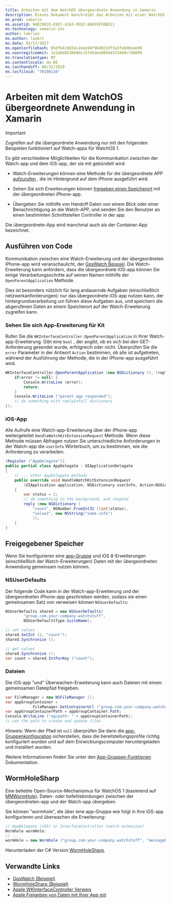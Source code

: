 ```yaml
---
title: Arbeiten mit dem WatchOS übergeordnete Anwendung in Xamarin
description: Dieses Dokument beschreibt das Arbeiten mit einer WatchOS übergeordnete Anwendung in Xamarin. Es wird erläutert, WatchKit-app-Erweiterungen, iOS-apps, freigegebenen Speicher und mehr.
ms.prod: xamarin
ms.assetid: 9AD29833-E9CC-41A3-95D2-8A655FF0B511
ms.technology: xamarin-ios
author: lobrien
ms.author: laobri
ms.date: 03/17/2017
ms.openlocfilehash: 05dfb419834c2eee94f98d023df3a3fe8d6eee90
ms.sourcegitcommit: 1e3a0d853669dcc57d5dee0894d325d40c7d8009
ms.translationtype: MT
ms.contentlocale: de-DE
ms.lasthandoff: 08/31/2019
ms.locfileid: "70198116"
---
```

# <a name="working-with-the-watchos-parent-application-in-xamarin"></a>Arbeiten mit dem WatchOS übergeordnete Anwendung in Xamarin

> [!IMPORTANT]
> Zugreifen auf die übergeordnete Anwendung nur mit den folgenden Beispielen funktioniert auf Watch-apps für WatchOS 1.


Es gibt verschiedene Möglichkeiten für die Kommunikation zwischen der Watch-app und dem iOS-app, der sie mit gebündelt wird:

- Watch-Erweiterungen können eine Methode für die übergeordnete APP [aufzurufen](#code) , die im Hintergrund auf dem iPhone ausgeführt wird.

- Sehen Sie sich Erweiterungen können [freigeben einen Speicherort](#storage) mit der übergeordneten iPhone-app.

- Übergeben Sie mithilfe von Handoff Daten von einem Blick oder einer Benachrichtigung an die Watch-APP, und senden Sie den Benutzer an einen bestimmten Schnittstellen Controller in der app.

Die übergeordnete-App wird manchmal auch als der Container-App bezeichnet.


<a name="code" />

## <a name="run-code"></a>Ausführen von Code

Kommunikation zwischen eine Watch-Erweiterung und der übergeordneten iPhone-app wird veranschaulicht, der [GpsWatch Beispiel](https://docs.microsoft.com/samples/xamarin/ios-samples/watchkit-gpswatch).
Die Watch-Erweiterung kann anfordern, dass die übergeordnete iOS-app können Sie einige Verarbeitungsschritte auf seinen Namen mithilfe der `OpenParentApplication` Methode.

Dies ist besonders nützlich für lang andauernde Aufgaben (einschließlich netzwerkanforderungen): nur das übergeordnete iOS-app nutzen kann, der hintergrundverarbeitung um führen diese Aufgaben aus, und speichern die abgerufenen Daten an einem Speicherort auf der Watch-Erweiterung zugreifen kann.



### <a name="watch-kit-app-extension"></a>Sehen Sie sich App-Erweiterung für Kit

Rufen Sie die `WKInterfaceController.OpenParentApplication` in Ihrer Watch-app-Erweiterung. Gibt eine `bool` , der angibt, ob es sich bei den GET-Anforderung gesendet wurde, erfolgreich oder nicht. Überprüfen Sie die `error` Parameter in der Antwort `Action` bestimmen, ob alle ist aufgetreten, während der Ausführung der Methode, die in der iPhone-app ausgeführt wird.

```csharp
WKInterfaceController.OpenParentApplication (new NSDictionary (), (replyInfo, error) => {
    if(error != null) {
        Console.WriteLine (error);
        return;
    }
    Console.WriteLine ("parent app responded");
    // do something with replyInfo[] dictionary
});
```


### <a name="ios-app"></a>iOS-App

Alle Aufrufe eine Watch-app-Erweiterung über der iPhone-app weitergeleitet `HandleWatchKitExtensionRequest` Methode.
Wenn diese Methode müssen Abfragen nutzen Sie unterschiedliche Anforderungen in der Watch-app die `userInfo` Wörterbuch, um zu bestimmen, wie die Anforderung zu verarbeiten.


```csharp
[Register ("AppDelegate")]
public partial class AppDelegate : UIApplicationDelegate
{
    // ... other AppDelegate methods
    public override void HandleWatchKitExtensionRequest
        (UIApplication application, NSDictionary userInfo, Action<NSDictionary> reply)
    {
        var status = 2;
        // do something in the background, and respond
        reply (new NSDictionary (
            "count", NSNumber.FromInt32 ((int)status),
            "value2", new NSString("some-info")
            ));
    }
}
```


<a name="storage" />

## <a name="shared-storage"></a>Freigegebener Speicher

Wenn Sie konfigurieren eine [app-Gruppe](~/ios/watchos/app-fundamentals/app-groups.md) und iOS 8-Erweiterungen (einschließlich der Watch-Erweiterungen) Daten mit der übergeordneten Anwendung gemeinsam nutzen können.

<a name="nsuserdefaults" />

### <a name="nsuserdefaults"></a>NSUserDefaults

Der folgende Code kann in der Watch-app-Erweiterung und der übergeordneten iPhone-app geschrieben werden, sodass sie einen gemeinsamen Satz von verweisen können `NSUserDefaults`:

```csharp
NSUserDefaults shared = new NSUserDefaults(
        "group.com.your-company.watchstuff",
        NSUserDefaultsType.SuiteName);

// set values
shared.SetInt (2, "count");
shared.Synchronize ();

// get values
shared.Synchronize ();
var count = shared.IntForKey ("count");
```

<a name="files" />

### <a name="files"></a>Dateien

Die iOS-app "und" Überwachen-Erweiterung kann auch Dateien mit einem gemeinsamen Dateipfad freigeben.

```csharp
var FileManager = new NSFileManager ();
var appGroupContainer =
            FileManager.GetContainerUrl ("group.com.your-company.watchstuff");
var appGroupContainerPath = appGroupContainer.Path;
Console.WriteLine ("agcpath: " + appGroupContainerPath);
// use the path to create and update files
```

Hinweis: Wenn der Pfad ist `null` überprüfen Sie dann die [app-Gruppenkonfiguration](~/ios/watchos/app-fundamentals/app-groups.md) sicherstellen, dass die bereitstellungsprofile richtig konfiguriert wurden und auf dem Entwicklungscomputer heruntergeladen und installiert wurden.

Weitere Informationen finden Sie unter den [App-Gruppen-Funktionen](~/ios/deploy-test/provisioning/capabilities/app-groups-capabilities.md) Dokumentation.

## <a name="wormholesharp"></a>WormHoleSharp

Eine beliebte Open-Source-Mechanismus für WatchOS 1 (basierend auf [MMWormHole](https://github.com/mutualmobile/MMWormhole)), Daten- oder befehlsbindungen zwischen der übergeordneten-app und der Watch-app übergeben.

Sie können "wormhole", die über eine app-Gruppe wie folgt in Ihre iOS-app konfigurieren und überwachen die Erweiterung:

```csharp
// AppDelegate (iOS) or InterfaceController (watch extension)
Wormhole wormHole;
// ...
wormHole = new Wormhole ("group.com.your-company.watchstuff", "messageDir");
```

Herunterladen der C# Version [WormHoleSharp](https://github.com/Clancey/WormHoleSharp).



## <a name="related-links"></a>Verwandte Links

- [GpsWatch (Beispiel)](https://docs.microsoft.com/samples/xamarin/ios-samples/watchos-watchkitcatalog)
- [WormHoleSharp (Beispiel)](https://github.com/Clancey/WormHoleSharp)
- [Apple WKInterfaceController Verweis](https://developer.apple.com/library/prerelease/ios/documentation/WatchKit/Reference/WKInterfaceController_class/index.html#//apple_ref/occ/clm/WKInterfaceController/openParentApplication:reply:)
- [Apple Freigeben von Daten mit Ihrer App mit](https://developer.apple.com/library/ios/documentation/General/Conceptual/ExtensibilityPG/ExtensionScenarios.html)
